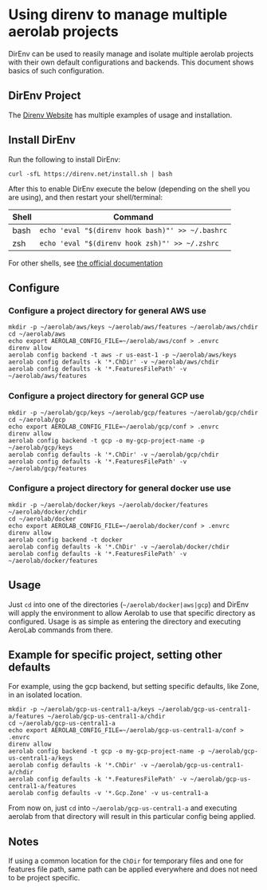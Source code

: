 # Using direnv to manage multiple aerolab projects

DirEnv can be used to reasily manage and isolate multiple aerolab projects with their own default configurations and backends. This document shows basics of such configuration.

## DirEnv Project

The [Direnv Website](https://direnv.net/) has multiple examples of usage and installation.

## Install DirEnv

Run the following to install DirEnv:

```
curl -sfL https://direnv.net/install.sh | bash
```

After this to enable DirEnv execute the below (depending on the shell you are using), and then restart your shell/terminal:

Shell | Command
--- | ---
bash | `echo 'eval "$(direnv hook bash)"' >> ~/.bashrc`
zsh | `echo 'eval "$(direnv hook zsh)"' >> ~/.zshrc`

For other shells, see [the official documentation](https://direnv.net/docs/hook.html)

## Configure

### Configure a project directory for general AWS use

```
mkdir -p ~/aerolab/aws/keys ~/aerolab/aws/features ~/aerolab/aws/chdir
cd ~/aerolab/aws
echo export AEROLAB_CONFIG_FILE=~/aerolab/aws/conf > .envrc
direnv allow
aerolab config backend -t aws -r us-east-1 -p ~/aerolab/aws/keys
aerolab config defaults -k '*.ChDir' -v ~/aerolab/aws/chdir
aerolab config defaults -k '*.FeaturesFilePath' -v ~/aerolab/aws/features
```

### Configure a project directory for general GCP use

```
mkdir -p ~/aerolab/gcp/keys ~/aerolab/gcp/features ~/aerolab/gcp/chdir
cd ~/aerolab/gcp
echo export AEROLAB_CONFIG_FILE=~/aerolab/gcp/conf > .envrc
direnv allow
aerolab config backend -t gcp -o my-gcp-project-name -p ~/aerolab/gcp/keys
aerolab config defaults -k '*.ChDir' -v ~/aerolab/gcp/chdir
aerolab config defaults -k '*.FeaturesFilePath' -v ~/aerolab/gcp/features
```

### Configure a project directory for general docker use use

```
mkdir -p ~/aerolab/docker/keys ~/aerolab/docker/features ~/aerolab/docker/chdir
cd ~/aerolab/docker
echo export AEROLAB_CONFIG_FILE=~/aerolab/docker/conf > .envrc
direnv allow
aerolab config backend -t docker
aerolab config defaults -k '*.ChDir' -v ~/aerolab/docker/chdir
aerolab config defaults -k '*.FeaturesFilePath' -v ~/aerolab/docker/features
```

## Usage

Just `cd` into one of the directories (`~/aerolab/docker|aws|gcp`) and DirEnv will apply the environment to allow Aerolab to use that specific directory as configured. Usage is as simple as entering the directory and executing AeroLab commands from there.

## Example for specific project, setting other defaults

For example, using the gcp backend, but setting specific defaults, like Zone, in an isolated location.

```
mkdir -p ~/aerolab/gcp-us-central1-a/keys ~/aerolab/gcp-us-central1-a/features ~/aerolab/gcp-us-central1-a/chdir
cd ~/aerolab/gcp-us-central1-a
echo export AEROLAB_CONFIG_FILE=~/aerolab/gcp-us-central1-a/conf > .envrc
direnv allow
aerolab config backend -t gcp -o my-gcp-project-name -p ~/aerolab/gcp-us-central1-a/keys
aerolab config defaults -k '*.ChDir' -v ~/aerolab/gcp-us-central1-a/chdir
aerolab config defaults -k '*.FeaturesFilePath' -v ~/aerolab/gcp-us-central1-a/features
aerolab config defaults -v '*.Gcp.Zone' -v us-central1-a
```

From now on, just `cd` into `~/aerolab/gcp-us-central1-a` and executing aerolab from that directory will result in this particular config being applied.

## Notes

If using a common location for the `ChDir` for temporary files and one for features file path, same path can be applied everywhere and does not need to be project specific.
